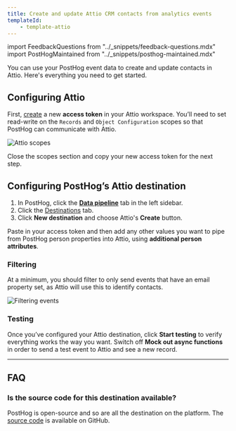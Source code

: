 ```yaml
---
title: Create and update Attio CRM contacts from analytics events
templateId:
    - template-attio
---
```


import FeedbackQuestions from "../_snippets/feedback-questions.mdx"
import PostHogMaintained from "../_snippets/posthog-maintained.mdx"

You can use your PostHog event data to create and update contacts in Attio. Here's everything you need to get started.


## Configuring Attio

First, [create](https://attio.com/help/reference/integrations-automations/generating-an-api-key) a new **access token** in your Attio workspace. You’ll need to set read-write on the `Records` and `Object Configuration` scopes so that PostHog can communicate with Attio.

![Attio scopes](https://res.cloudinary.com/dmukukwp6/image/upload/attio_scopes_e335544ba3.png)

Close the scopes section and copy your new access token for the next step.

## Configuring PostHog’s Attio destination

1. In PostHog, click the **[Data pipeline](https://us.posthog.com/pipeline/overview)** tab in the left sidebar.
2. Click the [Destinations](https://us.posthog.com/pipeline/destinations?search=attio) tab.
3. Click **New destination** and choose Attio's **Create** button.

Paste in your access token and then add any other values you want to pipe from PostHog person properties into Attio, using **additional person attributes**.

<HideOnCDPIndex>

### Filtering

At a minimum, you should filter to only send events that have an email property set, as Attio will use this to identify contacts.

![Filtering events](https://res.cloudinary.com/dmukukwp6/image/upload/filter_person_email_86c1d7a350.png)

### Testing

Once you’ve configured your Attio destination, click **Start testing** to verify everything works the way you want. Switch off **Mock out async functions** in order to send a test event to Attio and see a new record.

***

<TemplateParameters />

## FAQ

### Is the source code for this destination available?

PostHog is open-source and so are all the destination on the platform. The [source code](https://github.com/PostHog/posthog/blob/master/posthog/cdp/templates/attio/template_attio.py) is available on GitHub.

<PostHogMaintained />

<FeedbackQuestions />

</HideOnCDPIndex>